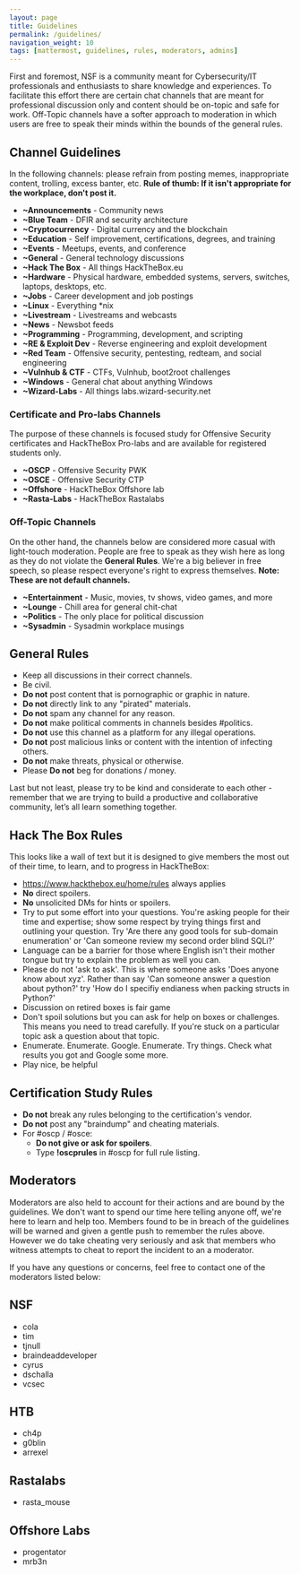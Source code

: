 ```yaml
---
layout: page
title: Guidelines
permalink: /guidelines/
navigation_weight: 10
tags: [mattermost, guidelines, rules, moderators, admins]
---
```


First and foremost, NSF is a community meant for Cybersecurity/IT professionals and enthusiasts to share knowledge and experiences. To facilitate this effort there are certain chat channels that are meant for professional discussion only and content should be on-topic and safe for work. Off-Topic channels have a softer approach to moderation in which users are free to speak their minds within the bounds of the general rules.

## Channel Guidelines
In the following channels: please refrain from posting memes, inappropriate content, trolling, excess banter, etc.
**Rule of thumb: If it isn't appropriate for the workplace, don't post it.**

* **~Announcements** - Community news
* **~Blue Team** - DFIR and security architecture
* **~Cryptocurrency** - Digital currency and the blockchain
* **~Education** - Self improvement, certifications, degrees, and training
* **~Events** - Meetups, events, and conference
* **~General** - General technology discussions 
* **~Hack The Box** - All things HackTheBox.eu
* **~Hardware** - Physical hardware, embedded systems, servers, switches, laptops, desktops, etc. 
* **~Jobs** - Career development and job postings
* **~Linux** - Everything *nix
* **~Livestream** - Livestreams and webcasts
* **~News** - Newsbot feeds 
* **~Programming** - Programming, development, and scripting
* **~RE & Exploit Dev** - Reverse engineering and exploit development
* **~Red Team** - Offensive security, pentesting, redteam, and social engineering
* **~Vulnhub & CTF** -  CTFs, Vulnhub, boot2root challenges
* **~Windows** - General chat about anything Windows
* **~Wizard-Labs** - All things labs.wizard-security.net

### Certificate and Pro-labs Channels

The purpose of these channels is focused study for Offensive Security certificates and HackTheBox Pro-labs and are available for registered students only.
* **~OSCP** - Offensive Security PWK
* **~OSCE** - Offensive Security CTP
* **~Offshore** - HackTheBox Offshore lab 
* **~Rasta-Labs** - HackTheBox Rastalabs

### Off-Topic Channels

On the other hand, the channels below are considered more casual with light-touch moderation. People are free to speak as they wish here as long as they do not violate the **General Rules**. We're a big believer in free speech, so please respect everyone's right to express themselves. **Note: These are not default channels.**

* **~Entertainment** - Music, movies, tv shows, video games, and more
* **~Lounge** - Chill area for general chit-chat
* **~Politics** - The only place for political discussion
* **~Sysadmin** - Sysadmin workplace musings



## General Rules
* Keep all discussions in their correct channels.
* Be civil.
* **Do not** post content that is pornographic or graphic in nature.
* **Do not** directly link to any "pirated" materials.
* **Do not** spam any channel for any reason.
* **Do not** make political comments in channels besides #politics.
* **Do not** use this channel as a platform for any illegal operations.
* **Do not** post malicious links or content with the intention of infecting others.
* **Do not** make threats, physical or otherwise.
* Please **Do not** beg for donations / money.

Last but not least, please try to be kind and considerate to each other - remember that we are trying to build a productive and collaborative community, let’s all learn something together.

## Hack The Box Rules

This looks like a wall of text but it is designed to give members the most out of their time, to learn, and to progress in HackTheBox:

* https://www.hackthebox.eu/home/rules always applies 
* **No** direct spoilers.
* **No** unsolicited DMs for hints or spoilers.
* Try to put some effort into your questions. You're asking people for their time and expertise; show some respect by trying things first and outlining your question. Try 'Are there any good tools for sub-domain enumeration' or 'Can someone review my second order blind SQLi?'
* Language can be a barrier for those where English isn't their mother tongue but try to explain the problem as well you can.
* Please do not 'ask to ask'. This is where someone asks 'Does anyone know about xyz'. Rather than say 'Can someone answer a question about python?' try 'How do I specifiy endianess when packing structs in Python?'
* Discussion on retired boxes is fair game
* Don't spoil solutions but you can ask for help on boxes or challenges. This means you need to tread carefully. If you're stuck on a particular topic ask a question about that topic.
* Enumerate. Enumerate. Google. Enumerate. Try things. Check what results you got and Google some more.
* Play nice, be helpful


## Certification Study Rules
* **Do not** break any rules belonging to the certification's vendor.
* **Do not** post any "braindump" and cheating materials.
* For #oscp / #osce:
    * **Do not give or ask for spoilers**.
    * Type **!oscprules** in #oscp for full rule listing.

## Moderators

Moderators are also held to account for their actions and are bound by the guidelines. We don't want to spend our time here telling anyone off, we're here to learn and help too. Members found to be in breach of the guidelines will be warned and given a gentle push to remember the rules above. However we do take cheating very seriously and ask that members who witness attempts to cheat to report the incident to an a moderator.

If you have any questions or concerns, feel free to contact one of the moderators listed below:

## NSF
* cola
* tim
* tjnull
* braindeaddeveloper
* cyrus
* dschalla
* vcsec

## HTB
* ch4p
* g0blin
* arrexel

## Rastalabs
* rasta_mouse

## Offshore Labs
* progentator
* mrb3n
